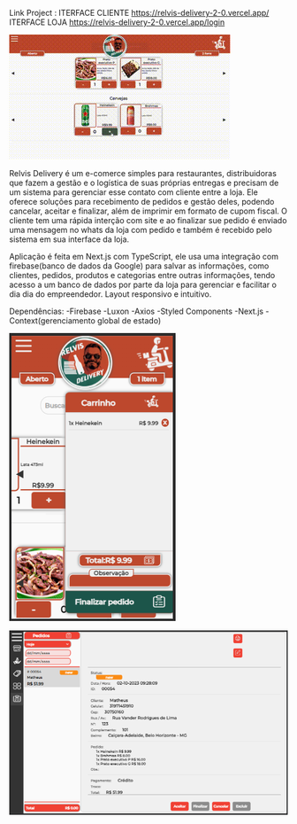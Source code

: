 
Link Project : 
    ITERFACE CLIENTE https://relvis-delivery-2-0.vercel.app/
    ITERFACE LOJA https://relvis-delivery-2-0.vercel.app/login

<p aling="center">
  <img src="public/assets/relvis-delivery-gif.gif">
</p>

Relvis Delivery é um e-comerce simples para restaurantes, distribuidoras que fazem a gestão e o logística de suas próprias entregas e precisam de um sistema para gerenciar esse contato com cliente entre a loja.
Ele oferece soluções para recebimento de pedidos e gestão deles, podendo cancelar, aceitar e finalizar, além de imprimir em formato de cupom fiscal. O cliente tem uma rápida interção com site e ao finalizar sue pedido é enviado uma mensagem no whats da loja com pedido e também é recebido pelo sistema em sua interface da loja.

Aplicação é feita em Next.js com TypeScript, ele usa uma integração com firebase(banco de dados da Google) para salvar as informações, como clientes, pedidos, produtos e categorias entre outras informações, tendo acesso a um banco de dados por parte da loja para gerenciar e facilitar o dia dia do empreendedor. Layout responsivo e intuitivo.

Dependências:
-Firebase
-Luxon
-Axios
-Styled Components
-Next.js
-Context(gerenciamento global de estado)

<p aling="center">
  <img src="public/assets/client-relvis-delivery.png">
</p>

<p aling="center">
  <img src="public/assets/store-relvis-delivery.png">
</p>
